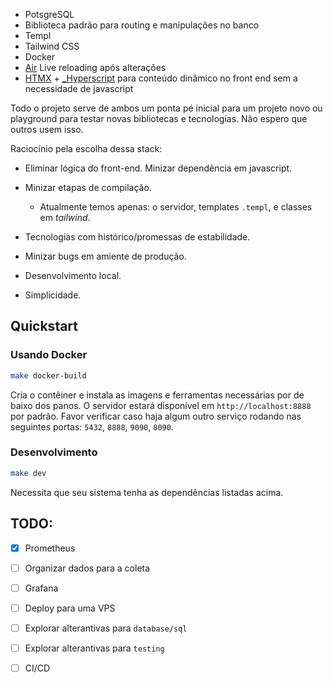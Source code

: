 
- PotsgreSQL
- Biblioteca padrão para routing e manipulações no banco
- Templ
- Tailwind CSS
- Docker
- [Air](https://github.com/air-verse/air) Live reloading após alterações
- [HTMX](https://htmx.org/) + [_Hyperscript](https://hyperscript.org/) para conteúdo dinâmico no front end sem a necessidade de javascript

Todo o projeto serve de ambos um ponta pé inicial para um projeto novo ou playground para testar novas bibliotecas e tecnologias.
Não espero que outros usem isso.

Raciocínio pela escolha dessa stack:

- Eliminar lógica do front-end. Minizar dependência em javascript.

- Minizar etapas de compilação.
    - Atualmente temos apenas: o servidor, templates `.templ`, e classes em *tailwind*.

- Tecnologias com histórico/promessas de estabilidade.

- Minizar bugs em amiente de produção.

- Desenvolvimento local.

- Simplicidade.

## Quickstart
### Usando Docker
```sh
make docker-build
```
Cria o contêiner e instala as imagens e ferramentas necessárias por de baixo dos panos.
O servidor estará disponível em `http://localhost:8888` por padrão.
Favor verificar caso haja algum outro serviço rodando nas seguintes portas: `5432`, `8888`, `9090`, `8090`.

### Desenvolvimento
```sh
make dev
```
Necessita que seu sistema tenha as dependências listadas acima.

## TODO:

- [x] Prometheus

- [ ] Organizar dados para a coleta

- [ ] Grafana

- [ ] Deploy para uma VPS

- [ ] Explorar alterantivas para `database/sql`

- [ ] Explorar alterantivas para `testing`

- [ ] CI/CD

